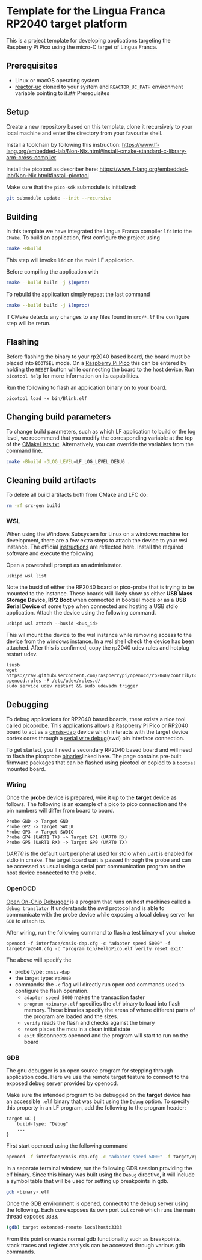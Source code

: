 # Template for the Lingua Franca RP2040 target platform
This is a project template for developing applications targeting the Raspberry Pi Pico using the micro-C target of Lingua Franca.

## Prerequisites
- Linux or macOS operating system
- [reactor-uc](https://github.com/lf-lang/reactor-uc) cloned to your system and `REACTOR_UC_PATH` environment variable pointing to it.## Prerequisites


## Setup
Create a new repository based on this template, clone it recursively to your local machine and enter
the directory from your favourite shell.

Install a toolchain by following this instruction: https://www.lf-lang.org/embedded-lab/Non-Nix.html#install-cmake-standard-c-library-arm-cross-compiler

Install the picotool as describer here: https://www.lf-lang.org/embedded-lab/Non-Nix.html#install-picotool

Make sure that the `pico-sdk` submodule is initialized:

```sh
git submodule update --init --recursive
```

## Building
In this template we have integrated the Lingua Franca compiler `lfc` into the `CMake`. To build an application,
first configure the project using
```sh
cmake -Bbuild
```
This step will invoke `lfc` on the main LF application. 

Before compiling the application with

```sh
cmake --build build -j $(nproc)
```

To rebuild the application simply repeat the last command

```sh
cmake --build build -j $(nproc)
```

If CMake detects any changes to any files found in `src/*.lf` the configure step will be rerun.


## Flashing
Before flashing the binary to your rp2040 based board, the board must be placed into ``BOOTSEL`` mode. On a [Raspberry Pi Pico](https://www.raspberrypi.com/products/raspberry-pi-pico/) this can be entered by holding the ``RESET`` button while connecting the board to the host device. Run ``picotool help`` for more information on its
capabilities.

Run the following to flash an application binary on to your board.
``` shell
picotool load -x bin/Blink.elf
```

## Changing build parameters
To change build parameters, such as which LF application to build or the log level, we
recommend that you modify the corresponding variable at the top of the
[CMakeLists.txt](./CMakeLists.txt). Alternatively, you can override the variables from
the command line.
```sh
cmake -Bbuild -DLOG_LEVEL=LF_LOG_LEVEL_DEBUG .
```

## Cleaning build artifacts
To delete all build artifacts both from CMake and LFC do:
```sh
rm -rf src-gen build
```


### WSL
When using the Windows Subsystem for Linux on a windows machine for development, there are a few extra steps to attach the device to your wsl instance.
The official [instructions](https://learn.microsoft.com/en-us/windows/wsl/connect-usb) are reflected here. Install the required software and execute the following.

Open a powershell prompt as an administrator.
```
usbipd wsl list
```

Note the busid of either the RP2040 board or pico-probe that is trying to be mounted to the instance. These boards will likely show as either **USB Mass Storage Device, RP2 Boot** when connected in bootsel mode or 
as a **USB Serial Device** of some type when connected and hosting a USB stdio application.
Attach the device using the following command.
```
usbipd wsl attach --busid <bus_id>
```

This wil mount the device to the wsl instance while removing access to the device from the windows instance. In a wsl shell check the device has been attached.
After this is confirmed, copy the rp2040 udev rules and hotplug restart udev.
```
lsusb
wget https://raw.githubusercontent.com/raspberrypi/openocd/rp2040/contrib/60-openocd.rules -P /etc/udev/rules.d/
sudo service udev restart && sudo udevadm trigger
```

## Debugging
To debug applications for RP2040 based boards, there exists a nice tool called [picoprobe](https://github.com/raspberrypi/picoprobe). This applications allows a Raspberry Pi Pico or RP2040 board to act as a [cmsis-dap](https://arm-software.github.io/CMSIS_5/DAP/html/index.html) device which interacts with the target device cortex cores through a [serial wire debug](https://wiki.segger.com/SWD)(swd) pin interface connection.

To get started, you'll need a secondary RP2040 based board and will need to flash the picoprobe [binaries](https://github.com/raspberrypi/picoprobe/releases/tag/picoprobe-cmsis-v1.02)linked here. The page contains pre-built firmware packages that can be flashed using picotool or copied to a `bootsel` mounted board. 

### Wiring
Once the **probe** device is prepared, wire it up to the **target** device as follows. The following is an example of a pico to pico connection and the pin numbers will differ from board to board.

```
Probe GND -> Target GND
Probe GP2 -> Target SWCLK
Probe GP3 -> Target SWDIO
Probe GP4 (UART1 TX) -> Target GP1 (UART0 RX)
Probe GP5 (UART1 RX) -> Target GP0 (UART0 TX)
```

*UART0* is the default uart peripheral used for stdio when uart is enabled for stdio in cmake. The target board uart is passed through the probe and can be accessed as usual using a serial port communication program on the host device connected to the probe.

### OpenOCD
[Open On-Chip Debugger](https://openocd.org/) is a program that runs on host machines called a `debug translator` It understands the swd protocol and is able to communicate with the probe device while exposing a local debug server for `GDB` to attach to.

After wiring, run the following command to flash a test binary of your choice
```
openocd -f interface/cmsis-dap.cfg -c "adapter speed 5000" -f target/rp2040.cfg -c "program bin/HelloPico.elf verify reset exit"
```
The above will specify the 
- probe type: `cmsis-dap`
- the target type: `rp2040`
- commands: the `-c` flag will directly run open ocd commands used to configure the flash operation. 
	- `adapter speed 5000` makes the transaction faster
	- `program <binary>.elf` specifies the `elf` binary to load into flash memory. These binaries specify the areas of where different parts of the program are loaded and the sizes.
	- `verify` reads the flash and checks against the binary
	- `reset` places the mcu in a clean initial state
	- `exit` disconnects openocd and the program will start to run on the board

### GDB
The gnu debugger is an open source program for stepping through application code. Here we use the remote target feature to connect to the exposed debug server provided by openocd. 

Make sure the intended program to be debugged on the **target** device has an accessible `.elf` binary that was built using the `Debug` option. To specify this property in an LF program, add the following to the program header:

```lf
target uC {
    build-type: "Debug"
    ...
}
```

First start openocd using the following command

```bash
openocd -f interface/cmsis-dap.cfg -c "adapter speed 5000" -f target/rp2040.cfg -s tcl
```

In a separate terminal window, run the following GDB session providing the elf binary. Since this binary was built using the `Debug` directive, it will include a symbol table that will be used for setting up breakpoints in gdb.

```bash
gdb <binary>.elf
```
Once the GDB environment is opened, connect to the debug server using the following. Each core exposes its own port but `core0` which runs the main thread exposes `3333`.

```bash
(gdb) target extended-remote localhost:3333
```

From this point onwards normal gdb functionality such as breakpoints, stack traces and register analysis can be accessed through various gdb commands.

